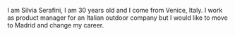 I am Silvia Serafini, I am 30 years old and I come from Venice, Italy.
I work as product manager for an Italian outdoor company but I would like to move to Madrid and change my career.